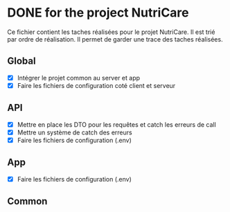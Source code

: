 # DONE for the project NutriCare

Ce fichier contient les taches réalisées pour le projet NutriCare. Il est trié par ordre de réalisation. Il permet de garder une trace des taches réalisées.

## Global

- [x] Intégrer le projet common au server et app
- [x] Faire les fichiers de configuration coté client et serveur

## API

- [x] Mettre en place les DTO pour les requêtes et catch les erreurs de call
- [x] Mettre un système de catch des erreurs
- [x] Faire les fichiers de configuration (.env)

## App

- [x] Faire les fichiers de configuration (.env)

## Common